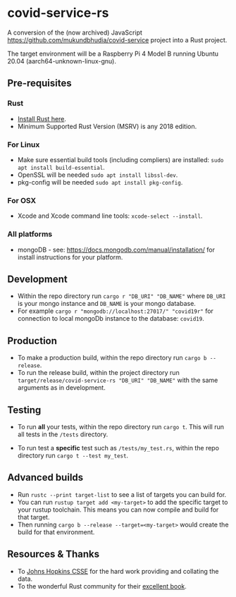 # covid-service-rs

A conversion of the (now archived) JavaScript https://github.com/mukundbhudia/covid-service project into a Rust project.

The target environment will be a Raspberry Pi 4 Model B running Ubuntu 20.04 (aarch64-unknown-linux-gnu).

## Pre-requisites
### Rust
* [Install Rust here](https://www.rust-lang.org/tools/install).
* Minimum Supported Rust Version (MSRV) is any 2018 edition.

### For Linux
* Make sure essential build tools (including compliers) are installed: `sudo apt install build-essential`.
* OpenSSL will be needed `sudo apt install libssl-dev`.
* pkg-config will be needed `sudo apt install pkg-config`.

### For OSX
* Xcode and Xcode command line tools: `xcode-select --install`.

### All platforms
* mongoDB - see: https://docs.mongodb.com/manual/installation/ for install instructions for your platform.

## Development
* Within the repo directory run `cargo r "DB_URI" "DB_NAME"` where `DB_URI` is your mongo instance and `DB_NAME` is your mongo database. 
* For example `cargo r "mongodb://localhost:27017/" "covid19r"` for connection to local mongoDb instance to the database: `covid19`.

## Production
* To make a production build, within the repo directory run `cargo b --release`.
* To run the release build, within the project directory run `target/release/covid-service-rs "DB_URI" "DB_NAME"` with the same arguments as in development.

## Testing
* To run **all** your tests, within the repo directory run `cargo t`. This will run all tests in the `/tests` directory.

* To run test a **specific** test such as `/tests/my_test.rs`, within the repo directory run `cargo t --test my_test`.

## Advanced builds

* Run `rustc --print target-list` to see a list of targets you can build for.
* You can run `rustup target add <my-target>` to add the specific target to your rustup toolchain. This means you can now compile and build for that target.
* Then running `cargo b --release --target=<my-target>` would create the build for that environment.

## Resources & Thanks
* To [Johns Hopkins CSSE](https://github.com/CSSEGISandData/COVID-19) for the hard work providing and collating the data.
* To the wonderful Rust community for their [excellent book](https://doc.rust-lang.org/book/).
